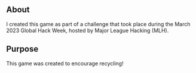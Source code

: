 ## About ##
I created this game as part of a challenge that took place during the March 2023 Global Hack Week, hosted by Major League Hacking (MLH).

## Purpose ##
This game was created to encourage recycling!